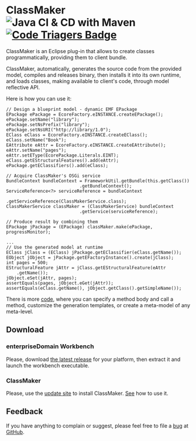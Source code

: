 ClassMaker ![Java CI & CD with Maven](https://github.com/enterpriseDomain/ClassMaker/workflows/Java%20CI%20&%20CD%20with%20Maven/badge.svg) [![Code Triagers Badge](https://www.codetriage.com/kyrillzotkin/classmaker/badges/users.svg)](https://www.codetriage.com/kyrillzotkin/classmaker)
===========

ClassMaker is an Eclipse plug-in that allows to create classes programmatically, providing them to client bundle.  

ClassMaker, automatically, generates the source code from the provided model, compiles and releases binary, then installs it into its own runtime, and loads classes, making available to client's code, through model reflective API.  

Here is how you can use it:  

    // Design a blueprint model - dynamic EMF EPackage
    EPackage ePackage = EcoreFactory.eINSTANCE.createEPackage();
    ePackage.setName("library");
    ePackage.setNsPrefix("library");
    ePackage.setNsURI("http://library/1.0");
    EClass eClass = EcoreFactory.eINSTANCE.createEClass();
    eClass.setName("Book");
    EAttribute eAttr = EcoreFactory.eINSTANCE.createEAttribute();
    eAttr.setName("pages");
    eAttr.setEType(EcorePackage.Literals.EINT);
    eClass.getEStructuralFeatures().add(eAttr);
    ePackage.getEClassifiers().add(eClass);

    // Acquire ClassMaker's OSGi service
    BundleContext bundleContext = FrameworkUtil.getBundle(this.getClass())
                                .getBundleContext();
    ServiceReference<?> serviceReference = bundleContext
                                .getServiceReference(ClassMakerService.class);
    ClassMakerService classMaker = (ClassMakerService) bundleContext
                                .getService(serviceReference);

    // Produce result by combining them
    EPackage jPackage = (EPackage) classMaker.make(ePackage, progressMonitor);
    
    ...
    // Use the generated model at runtime
    EClass jClass = (EClass) jPackage.getEClassifier(eClass.getName());
    EObject jObject = jPackage.getEFactoryInstance().create(jClass); 
    int pages = 500;
    EStructuralFeature jAttr = jClass.getEStructuralFeature(eAttr
        .getName());
    jObject.eSet(jAttr, pages);
    assertEquals(pages, jObject.eGet(jAttr));
    assertEquals(eClass.getName(), jObject.getClass().getSimpleName());  
        
There is more [code](/tests/org.enterprisedomain.classmaker.tests/src/org/enterprisedomain/classmaker/tests/TestEnterpriseDomain.java), where you can specify a method body and call a method, customize the generation templates, or create a meta-model of any meta-level.

Download
---------
 
### enterpriseDomain Workbench
Please, download [the latest release](https://github.com/enterpriseDomain/ClassMaker/releases) for your platform, then extract it and launch the workbench executable.
 
### ClassMaker
Please, use the [update site](https://dl.bintray.com/enterprisedomain/ClassMaker/) to install ClassMaker. [See](https://github.com/enterpriseDomain/ClassMaker/wiki/HowToRun#usage) how to use it.

Feedback
---------
If you have anything to complain or suggest, please feel free to file a [bug](https://github.com/enterpriseDomain/ClassMaker/issues) at [GitHub](https://help.github.com/articles/creating-an-issue/). 
